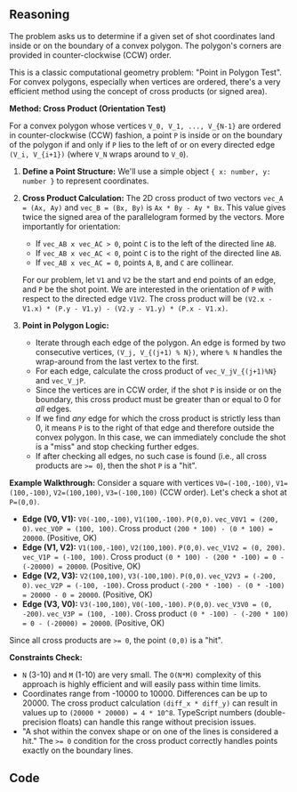 ## Reasoning

The problem asks us to determine if a given set of shot coordinates land inside or on the boundary of a convex polygon. The polygon's corners are provided in counter-clockwise (CCW) order.

This is a classic computational geometry problem: "Point in Polygon Test". For convex polygons, especially when vertices are ordered, there's a very efficient method using the concept of cross products (or signed area).

**Method: Cross Product (Orientation Test)**

For a convex polygon whose vertices `V_0, V_1, ..., V_{N-1}` are ordered in counter-clockwise (CCW) fashion, a point `P` is inside or on the boundary of the polygon if and only if `P` lies to the left of or on every directed edge `(V_i, V_{i+1})` (where `V_N` wraps around to `V_0`).

1.  **Define a Point Structure:** We'll use a simple object `{ x: number, y: number }` to represent coordinates.

2.  **Cross Product Calculation:** The 2D cross product of two vectors `vec_A = (Ax, Ay)` and `vec_B = (Bx, By)` is `Ax * By - Ay * Bx`. This value gives twice the signed area of the parallelogram formed by the vectors. More importantly for orientation:
    *   If `vec_AB x vec_AC > 0`, point `C` is to the left of the directed line `AB`.
    *   If `vec_AB x vec_AC < 0`, point `C` is to the right of the directed line `AB`.
    *   If `vec_AB x vec_AC = 0`, points `A`, `B`, and `C` are collinear.

    For our problem, let `V1` and `V2` be the start and end points of an edge, and `P` be the shot point. We are interested in the orientation of `P` with respect to the directed edge `V1V2`. The cross product will be `(V2.x - V1.x) * (P.y - V1.y) - (V2.y - V1.y) * (P.x - V1.x)`.

3.  **Point in Polygon Logic:**
    *   Iterate through each edge of the polygon. An edge is formed by two consecutive vertices, `(V_j, V_{(j+1) % N})`, where `% N` handles the wrap-around from the last vertex to the first.
    *   For each edge, calculate the cross product of `vec_V_jV_{(j+1)%N}` and `vec_V_jP`.
    *   Since the vertices are in CCW order, if the shot `P` is inside or on the boundary, this cross product must be greater than or equal to 0 for *all* edges.
    *   If we find *any* edge for which the cross product is strictly less than 0, it means `P` is to the right of that edge and therefore outside the convex polygon. In this case, we can immediately conclude the shot is a "miss" and stop checking further edges.
    *   If after checking all edges, no such case is found (i.e., all cross products are `>= 0`), then the shot `P` is a "hit".

**Example Walkthrough:**
Consider a square with vertices `V0=(-100,-100)`, `V1=(100,-100)`, `V2=(100,100)`, `V3=(-100,100)` (CCW order).
Let's check a shot at `P=(0,0)`.

*   **Edge (V0, V1):** `V0(-100,-100)`, `V1(100,-100)`. `P(0,0)`.
    `vec_V0V1 = (200, 0)`. `vec_V0P = (100, 100)`.
    Cross product `(200 * 100) - (0 * 100) = 20000`. (Positive, OK)
*   **Edge (V1, V2):** `V1(100,-100)`, `V2(100,100)`. `P(0,0)`.
    `vec_V1V2 = (0, 200)`. `vec_V1P = (-100, 100)`.
    Cross product `(0 * 100) - (200 * -100) = 0 - (-20000) = 20000`. (Positive, OK)
*   **Edge (V2, V3):** `V2(100,100)`, `V3(-100,100)`. `P(0,0)`.
    `vec_V2V3 = (-200, 0)`. `vec_V2P = (-100, -100)`.
    Cross product `(-200 * -100) - (0 * -100) = 20000 - 0 = 20000`. (Positive, OK)
*   **Edge (V3, V0):** `V3(-100,100)`, `V0(-100,-100)`. `P(0,0)`.
    `vec_V3V0 = (0, -200)`. `vec_V3P = (100, -100)`.
    Cross product `(0 * -100) - (-200 * 100) = 0 - (-20000) = 20000`. (Positive, OK)

Since all cross products are `>= 0`, the point `(0,0)` is a "hit".

**Constraints Check:**
*   `N` (3-10) and `M` (1-10) are very small. The `O(N*M)` complexity of this approach is highly efficient and will easily pass within time limits.
*   Coordinates range from -10000 to 10000. Differences can be up to 20000. The cross product calculation `(diff_x * diff_y)` can result in values up to `(20000 * 20000) = 4 * 10^8`. TypeScript numbers (double-precision floats) can handle this range without precision issues.
*   "A shot within the convex shape or on one of the lines is considered a hit." The `>= 0` condition for the cross product correctly handles points exactly on the boundary lines.

## Code